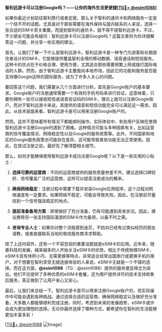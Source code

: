 **智利远游卡可以注册Google吗？——让你的海外生活更便捷[[TG💪+ @esim1088](https://t.me/s/esim1088)]**

如果你最近计划前往智利旅行或者定居，那么关于智利的通讯卡和网络服务一定是一个绕不开的话题。尤其是对于那些需要在海外保持与国内联系的人来说，选择一张合适的SIM卡至关重要。而提到智利的通讯卡，就不得不提智利远游卡。不过，不少朋友可能会有疑问：智利远游卡可以注册Google吗？这篇文章将为你详细解答这一问题，并分享一些实用的建议。

首先，让我们了解一下什么是智利远游卡。智利远游卡是一种专门为游客和长期居住者设计的SIM卡，它能够提供覆盖智利全境的移动数据、语音通话和短信服务。这种卡的优点在于价格合理、使用方便，尤其适合那些需要频繁上网或拨打国际电话的人群。然而，由于智利远游卡主要面向本地市场，因此它的功能和服务是否能支持像Google这样的国际服务，成为了许多人关心的问题。

要回答这个问题，我们需要从几个方面进行分析。首先是Google账户的基本要求。Google账户的注册通常需要一个有效的手机号码来进行验证。这意味着，只要你拥有一张可以接收短信或语音验证码的SIM卡，理论上就可以注册Google账户。而对于智利远游卡来说，其提供的语音和短信功能完全可以满足这一需求。因此，从技术层面来看，智利远游卡是可以用来注册Google账户的。

然而，这并不意味着所有情况下都能顺利操作。实际体验中，有些用户反映在使用智利远游卡注册Google时遇到了困难。这种情况可能与多种因素有关，比如运营商的信号覆盖情况、网络稳定性以及Google的服务政策等。此外，不同国家和地区的Google服务政策也可能存在差异，这可能导致某些功能无法正常使用。因此，在尝试注册之前，最好先了解清楚相关细节。

那么，如何才能确保使用智利远游卡成功注册Google呢？以下是一些实用的小贴士：

1. **选择可靠的运营商**：不同的运营商提供的服务质量参差不齐。建议选择口碑较好、信号覆盖广泛的运营商，这样可以提高注册成功的概率。
   
2. **确保网络稳定**：注册过程中需要下载并安装Google应用程序，这个过程对网络速度有一定要求。如果网络不稳定，可能会导致失败。因此，在注册前尽量找到一个信号强且稳定的地点。

3. **提前准备备用方案**：即使做好了充分准备，仍有可能遇到突发状况。因此，建议携带另一张支持国际漫游的SIM卡作为备用，以备不时之需。

4. **咨询专业人士**：如果你对整个流程感到迷茫，不妨向已经有过类似经历的朋友请教，或者直接联系当地的电信服务商寻求帮助。

除了上述内容外，还有一个不容忽视的重要话题就是eSIM卡的应用。近年来，随着科技的发展，越来越多的人开始关注eSIM卡的优势。相比于传统物理SIM卡，eSIM卡具有体积小巧、无需更换等特点，非常适合经常出国旅行或更换手机的用户。对于想要在智利享受无缝连接体验的人来说，eSIM卡无疑是一个不错的选择。而在这方面，**@esim1088**（TG：@esim1088）提供的服务便显得尤为突出。他们不仅提供了多种优质的eSIM卡套餐，还为用户提供详尽的技术支持和售后服务，真正做到了让用户省心又安心。

最后，让我们来总结一下。智利远游卡是可以用来注册Google账户的，但实际操作中可能会遇到各种挑战。通过选择合适的运营商、确保网络稳定以及做好充分准备，大多数人都能够顺利完成注册。同时，考虑到未来的发展趋势，eSIM卡或许会成为更加理想的选择。无论你最终选择了哪种方式，都希望你在智利的生活能够更加丰富多彩！

[[TG💪+ @esim1088](https://t.me/s/esim1088) ![Image](https://i.postimg.cc/4NQfJmqS/Snipaste-2025-05-13-00-14-12.png)]